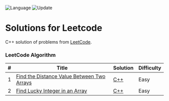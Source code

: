 ![Language](https://img.shields.io/badge/Language-C++-blue.svg) ![Update](https://img.shields.io/badge/Update-Daily-green.svg)

# Solutions for Leetcode
C++ solution of problems from [LeetCode](https://leetcode.com/).


### LeetCode Algorithm


| # | Title | Solution | Difficulty |
|---| ----- | -------- | ---------- |
|1|[Find the Distance Value Between Two Arrays](https://leetcode.com/problems/find-the-distance-value-between-two-arrays/)|[C++](c++/question1.cpp)|Easy|
|2|[Find Lucky Integer in an Array](https://leetcode.com/problems/find-lucky-integer-in-an-array/)|[C++](c++/question2.cpp)|Easy|
